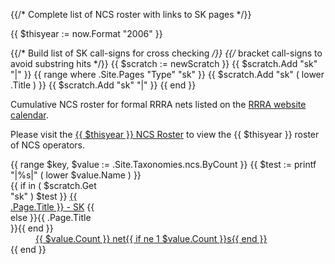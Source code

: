 {{/* Complete list of NCS roster with links to SK pages */}}

{{ $thisyear := now.Format "2006" }}

{{/* Build list of SK call-signs for cross checking */}}
{{/* bracket call-signs to avoid substring hits */}}
{{ $scratch := newScratch }}
{{ $scratch.Add "sk" "|" }}
{{ range where .Site.Pages "Type" "sk" }}
	{{ $scratch.Add "sk" ( lower .Title ) }}
	{{ $scratch.Add "sk" "|" }}
{{ end }}

<p class="noprint">Cumulative NCS roster for formal RRRA nets
listed on the <a href="/calendar/">RRRA website calendar</a>.</p>

<p class="noprint">Please
visit the <a href="/ncs/">{{ $thisyear }} NCS Roster</a>
to view the {{ $thisyear }} roster of NCS operators.</p>

<dl id="list">
{{ range $key, $value := .Site.Taxonomies.ncs.ByCount }}
	{{ $test := printf "|%s|" ( lower $value.Name ) }}
	<dt class="twocol" style="width:10em;">
		{{ if in  ( $scratch.Get "sk" ) $test }}
			<a href="/sk/{{ lower .Page.Title }}">{{ .Page.Title }} - SK</a>
		{{ else }}{{ .Page.Title }}{{ end }}</dt>
	<dd class="twocol"><a href="/ncs/{{ $value.Name }}">{{ $value.Count }} net{{ if ne 1 $value.Count }}s{{ end }}</a></dd>
{{ end }}       
</dl>

